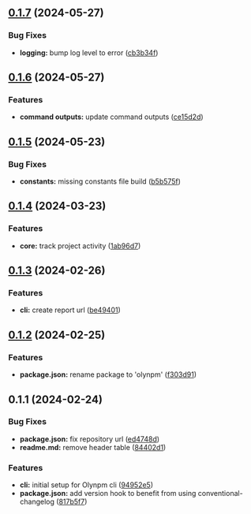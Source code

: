 ## [0.1.7](https://github.com/fresnosatech/olynpm-cli/compare/v0.1.6...v0.1.7) (2024-05-27)


### Bug Fixes

* **logging:** bump log level to error ([cb3b34f](https://github.com/fresnosatech/olynpm-cli/commit/cb3b34feba609db869bcec8c4171b6504cacde37))



## [0.1.6](https://github.com/fresnosatech/olynpm-cli/compare/v0.1.5...v0.1.6) (2024-05-27)


### Features

* **command outputs:** update command outputs ([ce15d2d](https://github.com/fresnosatech/olynpm-cli/commit/ce15d2d2e2013ebf25efcdd7ee81c69f2042942c))



## [0.1.5](https://github.com/fresnosatech/olynpm-cli/compare/v0.1.4...v0.1.5) (2024-05-23)


### Bug Fixes

* **constants:** missing constants file build ([b5b575f](https://github.com/fresnosatech/olynpm-cli/commit/b5b575f5d03900876763755abc8933bbb886a433))



## [0.1.4](https://github.com/fresnosatech/olynpm-cli/compare/v0.1.3...v0.1.4) (2024-03-23)


### Features

* **core:** track project activity ([1ab96d7](https://github.com/fresnosatech/olynpm-cli/commit/1ab96d77e005fc5a9e611b8da7d25da3160af03b))



## [0.1.3](https://github.com/fresnosatech/olynpm-cli/compare/v0.1.2...v0.1.3) (2024-02-26)


### Features

* **cli:** create report url ([be49401](https://github.com/fresnosatech/olynpm-cli/commit/be49401ed4d8b7a253f0a74deb5fc2981d56165e))



## [0.1.2](https://github.com/fresnosatech/olynpm-cli/compare/v0.1.1...v0.1.2) (2024-02-25)


### Features

* **package.json:** rename package to 'olynpm' ([f303d91](https://github.com/fresnosatech/olynpm-cli/commit/f303d910e96ece075351a8997f34562d4a2e4300))



## 0.1.1 (2024-02-24)


### Bug Fixes

* **package.json:** fix repository url ([ed4748d](https://github.com/fresnosatech/olynpm-cli/commit/ed4748dc187cadf679a0addd009e8e6bd8f8e198))
* **readme.md:** remove header table ([84402d1](https://github.com/fresnosatech/olynpm-cli/commit/84402d1415a02158f0e2c6ddb365cf244743920c))


### Features

* **cli:** initial setup for Olynpm cli ([94952e5](https://github.com/fresnosatech/olynpm-cli/commit/94952e57b6a3ad15e64a37bca45fe55e079e0498))
* **package.json:** add version hook to benefit from using conventional-changelog ([817b5f7](https://github.com/fresnosatech/olynpm-cli/commit/817b5f7cc6d7a9fd1f3680bbb32e26fe59b43e7d))



